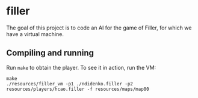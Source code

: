 # filler

The goal of this project is to code an AI for the game of Filler, for which we have a virtual machine.

## Compiling and running
Run `make` to obtain the player.
To see it in action, run the VM:

```
make
./resources/filler_vm -p1 ./ndidenko.filler -p2 resources/players/hcao.filler -f resources/maps/map00
```

